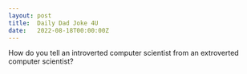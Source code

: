 ```yaml
---
layout: post
title:  Daily Dad Joke 4U
date:   2022-08-18T00:00:00Z
---
```

How do you tell an introverted computer scientist from an extroverted computer scientist?
